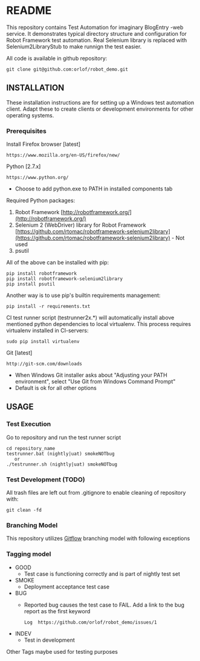 # README #

This repository contains Test Automation for imaginary BlogEntry -web service. It demonstrates typical directory structure and configuration for Robot Framework test automation. Real Selenium library is replaced with Selenium2LibraryStub to make runnign the test easier.

All code is available in github repository:

    git clone git@github.com:orlof/robot_demo.git

## INSTALLATION ##

These installation instructions are for setting up a Windows test automation client. Adapt these to create clients or development environments for other operating systems.

### Prerequisites ###

Install Firefox browser [latest]

    https://www.mozilla.org/en-US/firefox/new/


Python [2.7.x]

    https://www.python.org/

* Choose to add python.exe to PATH in installed components tab

Required Python packages:

1. Robot Framework [http://robotframework.org/](http://robotframework.org/)
1. Selenium 2 (WebDriver) library for Robot Framework [https://github.com/rtomac/robotframework-selenium2library](https://github.com/rtomac/robotframework-selenium2library)
       - Not used
1. psutil

All of the above can be installed with pip:

    pip install robotframework
    pip install robotframework-selenium2library
    pip install psutil

Another way is to use pip's builtin requirements management:

    pip install -r requirements.txt

CI test runner script (testrunner2x.*) will automatically install above mentioned python dependencies to local virtualenv. This process requires virtualenv installed in CI-servers:

    sudo pip install virtualenv

Git [latest]

    http://git-scm.com/downloads

* When Windows Git installer asks about "Adjusting your PATH environment", select "Use Git from Windows Command Prompt"
* Default is ok for all other options

## USAGE ##

### Test Execution ###

Go to repository and run the test runner script

    cd repository_name
    testrunner.bat (nightly|uat) smokeNOTbug
       or
    ./testrunner.sh (nightly|uat) smokeNOTbug

### Test Development (TODO) ###

All trash files are left out from .gitignore to enable cleaning of repository with:

    git clean -fd


### Branching Model ###

This repository utilizes [Gitflow](http://nvie.com/posts/a-successful-git-branching-model/) branching model with following exceptions

### Tagging model ###
* GOOD
    * Test case is functioning correctly and is part of nightly test set
* SMOKE
    * Deployment acceptance test case
* BUG
    * Reported bug causes the test case to FAIL. Add a link to the bug report as the first keyword
    
        ```Log  https://github.com/orlof/robot_demo/issues/1```
* INDEV
    * Test in development

Other Tags maybe used for testing purposes
